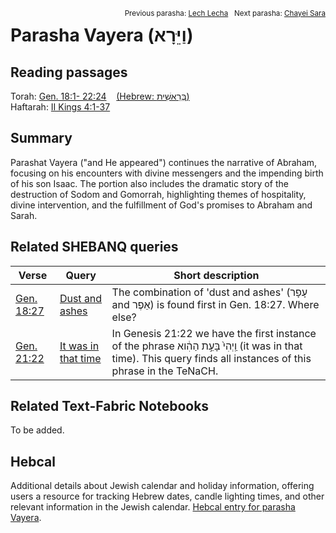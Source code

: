 <span style="float: right;"><sup>Previous parasha: <a href="../03%20-%20Lech%20Lecha/README.md#start">Lech Lecha</a> &nbsp;&nbsp;Next parasha: <a href="../05%20-%20Chayei%20Sarah/README.md#start">Chayei Sara</a></sup></span>
# Parasha Vayera (וַיֵּרָא) <a name="start"></a> 

## Reading passages

Torah: [Gen. 18:1- 22:24](https://www.stepbible.org/?q=version=NASB2020|reference=Gen.18:1-22:24&options=HNVUG) &nbsp;&nbsp; [(Hebrew: בְּרֵאשִׁית)](https://tikkun.io/#/p/lech-lecha)<br>
Haftarah: [II Kings 4:1-37](https://www.stepbible.org/?q=version=NASB2020|reference=2Kgs.4:1-37&options=HNVUG)

## Summary

Parashat Vayera ("and He appeared") continues the narrative of Abraham, focusing on his encounters with divine messengers and the impending birth of his son Isaac. The portion also includes the dramatic story of the destruction of Sodom and Gomorrah, highlighting themes of hospitality, divine intervention, and the fulfillment of God's promises to Abraham and Sarah.

## Related SHEBANQ queries

Verse | Query | Short description
--- | --- | ---
[Gen. 18:27](https://www.stepbible.org/?q=version=NASB2020\|reference=Gen.18:27&options=HNVUG) | [Dust and ashes](https://shebanq.ancient-data.org/hebrew/queries?goto=5556) | The combination of 'dust and ashes' (עָפָר and אֵפֶר) is found first in Gen. 18:27. Where else?
[Gen. 21:22](https://www.stepbible.org/?q=version=NASB2020\|reference=Gen.21:22&options=HNVUG) | [It was in that time](https://shebanq.ancient-data.org/hebrew/text?iid=5997&page=1&mr=r&qw=q) |  In Genesis 21:22 we have the first instance of the phrase וַֽיְהִי֙ בָּעֵ֣ת הַהִ֔וא (it was in that time). This query finds all instances of this phrase in the TeNaCH. 


## Related Text-Fabric Notebooks

To be added.

## Hebcal

Additional details about Jewish calendar and holiday information, offering users a resource for tracking Hebrew dates, candle lighting times, and other relevant information in the Jewish calendar. [Hebcal entry for parasha Vayera](https://www.hebcal.com/sedrot/vayera).
